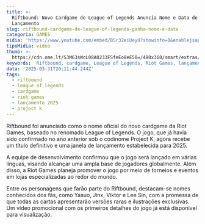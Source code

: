 ```yaml
---
title: >-
  Riftbound: Novo Cardgame de League of Legends Anuncia Nome e Data de
  Lançamento
slug: riftbound-cardgame-de-league-of-legends-ganha-nome-e-data
categoria: GAMES
midia: 'https://www.youtube.com/embed/BSr32eiUeyU?showinfo=0&enablejsapi=1'
tipoMidia: video
thumb: >-
  https://cdn.ome.lt/S3M63sWcL08A0233FSfeEo8eE50=/480x360/smart/extras/conteudos/Captura_de_tela_2025-03-31_170322.png
keywords: 'Riftbound, cardgame, League of Legends, Riot Games, lançamento 2025'
data: '2025-03-31T20:11:44.244Z'
tags:
  - riftbound
  - league of legends
  - cardgame
  - riot games
  - lançamento 2025
  - project k
---
```


Riftbound foi anunciado como o nome oficial do novo cardgame da Riot Games, baseado no renomado League of Legends. O jogo, que já havia sido confirmado no ano anterior sob o codinome Project K, agora recebe um título definitivo e uma janela de lançamento estabelecida para 2025.

A equipe de desenvolvimento confirmou que o jogo será lançado em várias línguas, visando alcançar uma ampla base de jogadores globalmente. Além disso, a Riot Games planeja promover o jogo por meio de torneios e eventos em lojas especializadas ao redor do mundo.

Entre os personagens que farão parte do Riftbound, destacam-se nomes conhecidos dos fãs, como Yasuo, Jinx, Viktor e Lee Sin, com a promessa de que todas as cartas apresentarão versões raras e ilustrações exclusivas. Um vídeo promocional com os primeiros detalhes do jogo já está disponível para visualização.
